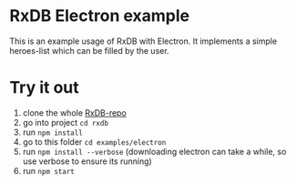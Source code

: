 # RxDB Electron example

This is an example usage of RxDB with Electron. It implements a simple heroes-list which can be filled by the user.

# Try it out
1. clone the whole [RxDB-repo](https://github.com/pubkey/rxdb)
2. go into project `cd rxdb`
3. run `npm install`
4. go to this folder `cd examples/electron`
5. run `npm install --verbose` (downloading electron can take a while, so use verbose to ensure its running)
6. run `npm start`
